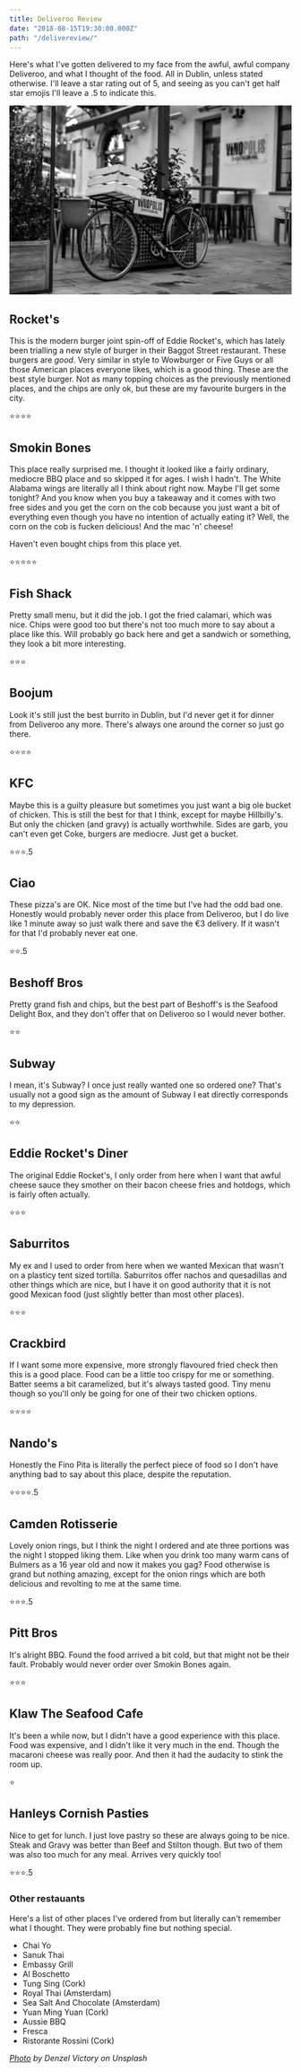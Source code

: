 ```yaml
---
title: Deliveroo Review
date: "2018-08-15T19:30:00.000Z"
path: "/delivereview/"
---
```


Here's what I've gotten delivered to my face from the awful, awful company Deliveroo, and what I thought of the food. All in Dublin, unless stated otherwise. I'll leave a star rating out of 5, and seeing as you can't get half star emojis I'll leave a .5 to indicate this.

![Delivery Bike](bike.jpeg "Delivery Bike")

## Rocket's

This is the modern burger joint spin-off of Eddie Rocket's, which has lately been trialling a new style of burger in their Baggot Street restaurant. These burgers are *good*. Very similar in style to Wowburger or Five Guys or all those American places everyone likes, which is a good thing. These are the best style burger. Not as many topping choices as the previously mentioned places, and the chips are only ok, but these are my favourite burgers in the city.

⭐⭐⭐⭐

## Smokin Bones

This place really surprised me. I thought it looked like a fairly ordinary, mediocre BBQ place and so skipped it for ages. I wish I hadn't. The White Alabama wings are literally all I think about right now. Maybe I'll get some tonight? And you know when you buy a takeaway and it comes with two free sides and you get the corn on the cob because you just want a bit of everything even though you have no intention of actually eating it? Well, the corn on the cob is fucken delicious! And the mac 'n' cheese!

Haven't even bought chips from this place yet.

⭐⭐⭐⭐⭐

## Fish Shack

Pretty small menu, but it did the job. I got the fried calamari, which was nice. Chips were good too but there's not too much more to say about a place like this. Will probably go back here and get a sandwich or something, they look a bit more interesting.

⭐⭐⭐

## Boojum

Look it's still just the best burrito in Dublin, but I'd never get it for dinner from Deliveroo any more. There's always one around the corner so just go there.

⭐⭐⭐⭐

## KFC

Maybe this is a guilty pleasure but sometimes you just want a big ole bucket of chicken. This is still the best for that I think, except for maybe Hillbilly's. But only the chicken (and gravy) is actually worthwhile. Sides are garb, you can't even get Coke, burgers are mediocre. Just get a bucket.

⭐⭐⭐.5

## Ciao

These pizza's are OK. Nice most of the time but I've had the odd bad one. Honestly would probably never order this place from Deliveroo, but I do live like 1 minute away so just walk there and save the €3 delivery. If it wasn't for that I'd probably never eat one.

⭐⭐.5

## Beshoff Bros

Pretty grand fish and chips, but the best part of Beshoff's is the Seafood Delight Box, and they don't offer that on Deliveroo so I would never bother.

⭐⭐

## Subway

I mean, it's Subway? I once just really wanted one so ordered one? That's usually not a good sign as the amount of Subway I eat directly corresponds to my depression.

⭐⭐

## Eddie Rocket's Diner

The original Eddie Rocket's, I only order from here when I want that awful cheese sauce they smother on their bacon cheese fries and hotdogs, which is fairly often actually.

⭐⭐⭐

## Saburritos

My ex and I used to order from here when we wanted Mexican that wasn't on a plasticy tent sized tortilla. Saburritos offer nachos and quesadillas and other things which are nice, but I have it on good authority that it is not good Mexican food (just slightly better than most other places).

⭐⭐⭐

## Crackbird

If I want some more expensive, more strongly flavoured fried check then this is a good place. Food can be a little too crispy for me or something. Batter seems a bit caramelized, but it's always tasted good. Tiny menu though so you'll only be going for one of their two chicken options.

⭐⭐⭐⭐

## Nando's

Honestly the Fino Pita is literally the perfect piece of food so I don't have anything bad to say about this place, despite the reputation.

⭐⭐⭐⭐.5

## Camden Rotisserie

Lovely onion rings, but I think the night I ordered and ate three portions was the night I stopped liking them. Like when you drink too many warm cans of Bulmers as a 16 year old and now it makes you gag? Food otherwise is grand but nothing amazing, except for the onion rings which are both delicious and revolting to me at the same time.

⭐⭐⭐.5

## Pitt Bros

It's alright BBQ. Found the food arrived a bit cold, but that might not be their fault. Probably would never order over Smokin Bones again.

⭐⭐⭐

## Klaw The Seafood Cafe

It's been a while now, but I didn't have a good experience with this place. Food was expensive, and I didn't like it very much in the end. Though the macaroni cheese was really poor. And then it had the audacity to stink the room up.

⭐

## Hanleys Cornish Pasties

Nice to get for lunch. I just love pastry so these are always going to be nice. Steak and Gravy was better than Beef and Stilton though. But two of them was also too much for any meal. Arrives very quickly too!

⭐⭐⭐.5

### Other restauants

Here's a list of other places I've ordered from but literally can't remember what I thought. They were probably fine but nothing special.

* Chai Yo
* Sanuk Thai
* Embassy Grill
* Al Boschetto
* Tung Sing (Cork)
* Royal Thai (Amsterdam)
* Sea Salt And Chocolate (Amsterdam)
* Yuan Ming Yuan (Cork)
* Aussie BBQ
* Fresca
* Ristorante Rossini (Cork)

*[Photo](https://unsplash.com/photos/3rKKOJ04qVU) by Denzel Victory on Unsplash*
